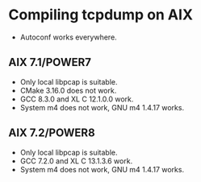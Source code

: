 # Compiling tcpdump on AIX

* Autoconf works everywhere.

## AIX 7.1/POWER7

* Only local libpcap is suitable.
* CMake 3.16.0 does not work.
* GCC 8.3.0 and XL C 12.1.0.0 work.
* System m4 does not work, GNU m4 1.4.17 works.

## AIX 7.2/POWER8

* Only local libpcap is suitable.
* GCC 7.2.0 and XL C 13.1.3.6 work.
* System m4 does not work, GNU m4 1.4.17 works.

